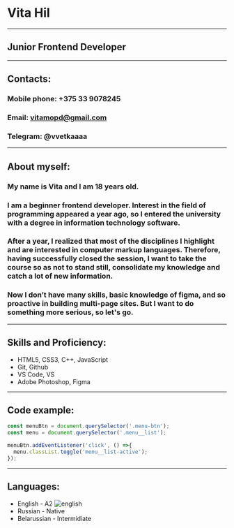 # __Vita Hil__
*****
## Junior Frontend Developer
*****
## Contacts:

### Mobile phone: +375 33 9078245
### Email: vitamopd@gmail.com
### Telegram: @vvetkaaaa
****
## About myself:

### My name is Vita and I am 18 years old. 
### I am a beginner frontend developer. Interest in the field of programming appeared a year ago, so I entered the university with a degree in information technology software. 

### After a year, I realized that most of the disciplines I highlight and are interested in computer markup languages. Therefore, having successfully closed the session, I want to take the course so as not to stand still, consolidate my knowledge and catch a lot of new information.

### Now I don’t have many skills, basic knowledge of figma, and so proactive in building multi-page sites. But I want to do something more serious, so let's go.
****
## Skills and Proficiency:
* HTML5, CSS3, C++, JavaScript 
* Git, Github
* VS Code, VS
* Adobe Photoshop, Figma
****
## Code example:
```JavaScript
const menuBtn = document.querySelector('.menu-btn');
const menu = document.querySelector('.menu__list');

menuBtn.addEventListener('click', () =>{
  menu.classList.toggle('menu__list-active');
});
```
****
## Languages:
* English - A2
![english](//english.png)
* Russian - Native
* Belarussian - Intermidiate